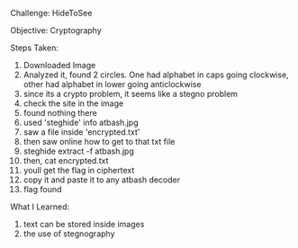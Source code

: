 Challenge: HideToSee

Objective:
Cryptography

Steps Taken:
1. Downloaded Image
2. Analyzed it, found 2 circles. One had alphabet in caps going clockwise, other had alphabet in lower going anticlockwise
3. since its a crypto problem, it seems like a stegno problem
4. check the site in the image
5. found nothing there
6. used 'steghide' info atbash.jpg
7. saw a file inside 'encrypted.txt'
8. then saw online how to get to that txt file
9. steghide extract -f atbash.jpg
10. then, cat encrypted.txt
11. youll get the flag in ciphertext
12. copy it and paste it to any atbash decoder
13. flag found

What I Learned:
1. text can be stored inside images
2. the use of stegnography

